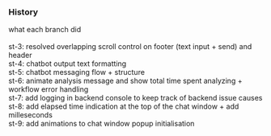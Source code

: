 ### History
what each branch did
<br>
<br>
st-3: resolved overlapping scroll control on footer (text input + send) and header <br>
st-4: chatbot output text formatting <br>
st-5: chatbot messaging flow + structure <br>
st-6: animate analysis message and show total time spent analyzing + workflow error handling <br>
st-7: add logging in backend console to keep track of backend issue causes <br>
st-8: add elapsed time indication at the top of the chat window + add milleseconds <br>
st-9: add animations to chat window popup initialisation